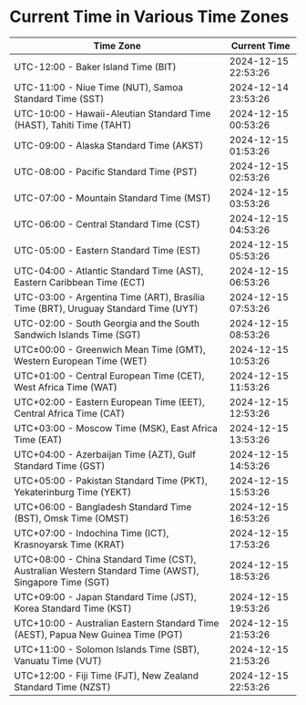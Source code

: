 # Current Time in Various Time Zones

| Time Zone | Current Time |
|-----------|--------------|
| UTC-12:00 - Baker Island Time (BIT) | 2024-12-15 22:53:26 |
| UTC-11:00 - Niue Time (NUT), Samoa Standard Time (SST) | 2024-12-14 23:53:26 |
| UTC-10:00 - Hawaii-Aleutian Standard Time (HAST), Tahiti Time (TAHT) | 2024-12-15 00:53:26 |
| UTC-09:00 - Alaska Standard Time (AKST) | 2024-12-15 01:53:26 |
| UTC-08:00 - Pacific Standard Time (PST) | 2024-12-15 02:53:26 |
| UTC-07:00 - Mountain Standard Time (MST) | 2024-12-15 03:53:26 |
| UTC-06:00 - Central Standard Time (CST) | 2024-12-15 04:53:26 |
| UTC-05:00 - Eastern Standard Time (EST) | 2024-12-15 05:53:26 |
| UTC-04:00 - Atlantic Standard Time (AST), Eastern Caribbean Time (ECT) | 2024-12-15 06:53:26 |
| UTC-03:00 - Argentina Time (ART), Brasília Time (BRT), Uruguay Standard Time (UYT) | 2024-12-15 07:53:26 |
| UTC-02:00 - South Georgia and the South Sandwich Islands Time (SGT) | 2024-12-15 08:53:26 |
| UTC±00:00 - Greenwich Mean Time (GMT), Western European Time (WET) | 2024-12-15 10:53:26 |
| UTC+01:00 - Central European Time (CET), West Africa Time (WAT) | 2024-12-15 11:53:26 |
| UTC+02:00 - Eastern European Time (EET), Central Africa Time (CAT) | 2024-12-15 12:53:26 |
| UTC+03:00 - Moscow Time (MSK), East Africa Time (EAT) | 2024-12-15 13:53:26 |
| UTC+04:00 - Azerbaijan Time (AZT), Gulf Standard Time (GST) | 2024-12-15 14:53:26 |
| UTC+05:00 - Pakistan Standard Time (PKT), Yekaterinburg Time (YEKT) | 2024-12-15 15:53:26 |
| UTC+06:00 - Bangladesh Standard Time (BST), Omsk Time (OMST) | 2024-12-15 16:53:26 |
| UTC+07:00 - Indochina Time (ICT), Krasnoyarsk Time (KRAT) | 2024-12-15 17:53:26 |
| UTC+08:00 - China Standard Time (CST), Australian Western Standard Time (AWST), Singapore Time (SGT) | 2024-12-15 18:53:26 |
| UTC+09:00 - Japan Standard Time (JST), Korea Standard Time (KST) | 2024-12-15 19:53:26 |
| UTC+10:00 - Australian Eastern Standard Time (AEST), Papua New Guinea Time (PGT) | 2024-12-15 21:53:26 |
| UTC+11:00 - Solomon Islands Time (SBT), Vanuatu Time (VUT) | 2024-12-15 21:53:26 |
| UTC+12:00 - Fiji Time (FJT), New Zealand Standard Time (NZST) | 2024-12-15 22:53:26 |
